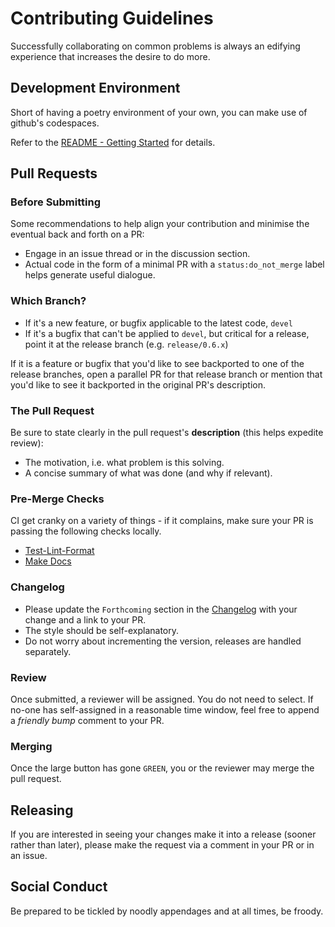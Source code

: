 # Contributing Guidelines

Successfully collaborating on common problems is always an edifying experience that increases the desire to do more. 

## Development Environment

Short of having a poetry environment of your own, you can make use of github's codespaces.

Refer to the [README - Getting Started](../README.md#geting-started) for details.

## Pull Requests

### Before Submitting

Some recommendations to help align your contribution and minimise the eventual back and forth on a PR:

* Engage in an issue thread or in the discussion section.
* Actual code in the form of a minimal PR with a `status:do_not_merge` label helps generate useful dialogue.

### Which Branch?

* If it's a new feature, or bugfix applicable to the latest code, `devel`
* If it's a bugfix that can't be applied to `devel`, but critical for a release, point it at the release branch (e.g. `release/0.6.x`)

If it is a feature or bugfix that you'd like to see backported to one of the release branches, open a parallel PR for that release branch or mention that you'd like to see it backported in the original PR's description.

### The Pull Request

Be sure to state clearly in the pull request's **description** (this helps expedite review):

* The motivation, i.e. what problem is this solving.
* A concise summary of what was done (and why if relevant).

### Pre-Merge Checks

CI get cranky on a variety of things - if it complains, make sure your PR is passing the following checks
locally.

* [Test-Lint-Format](./DEVELOPING.md#test-format-lint)
* [Make Docs](./DEVELOPING#documentation)

### Changelog

* Please update the `Forthcoming` section in the [Changelog](Changelog.rst) with your change and a link to your PR.
* The style should be self-explanatory.
* Do not worry about incrementing the version, releases are handled separately.

### Review

Once submitted, a reviewer will be assigned. You do not need to select. If no-one has self-assigned in a reasonable time window, feel free to append a *friendly bump* comment to your PR.

### Merging

Once the large button has gone `GREEN`, you or the reviewer may merge the pull request.

## Releasing

If you are interested in seeing your changes make it into a release (sooner rather than later), please make the request via a comment in your PR or in an issue.

## Social Conduct

Be prepared to be tickled by noodly appendages and at all times, be froody.
